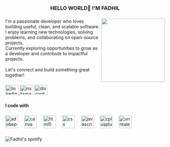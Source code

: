 <h3 align="center">HELLO WORLD👋 I'M FADHIL</h3>

###

<img align="right" height="200" src="https://media.giphy.com/media/v1.Y2lkPWVjZjA1ZTQ3YXI5b2JoamN4Nm91b2x5eHlueGViMGdza2Jsd3JuM2xvZWpocGpsbyZlcD12MV9naWZzX3NlYXJjaCZjdD1n/rJsMvyk7AHHiW9qKLM/giphy.gif"  />

###

<p align="left">I'm a passionate developer who loves building useful, clean, and scalable software. I enjoy learning new technologies, solving problems, and collaborating on open-source projects.<br>Currently exploring opportunities to grow as a developer and contribute to impactful projects.<br><br>Let's connect and build something great together!</p>

###

<div align="left">
    <a href="www.linkedin.com/in/mfadhilp">
        <img src="https://raw.githubusercontent.com/maurodesouza/profile-readme-generator/master/src/assets/icons/social/linkedin/default.svg" width="42" height="30" alt="linkedin logo"  />
    </a>
    <a>
        <img src="https://raw.githubusercontent.com/maurodesouza/profile-readme-generator/master/src/assets/icons/social/instagram/default.svg" width="42" height="30" alt="instagram logo"  />
    </a>
    <a>
        <img src="https://raw.githubusercontent.com/maurodesouza/profile-readme-generator/master/src/assets/icons/social/discord/default.svg" width="42" height="30" alt="discord logo"  />
    </a>
  
</div>

###

<h4 align="left">I code with</h4>

###

<div align="left">
  <img src="https://skillicons.dev/icons?i=ps" height="40" alt="adobephotoshop logo"  />
  <img width="12" />
  <img src="https://cdn.jsdelivr.net/gh/devicons/devicon/icons/canva/canva-original.svg" height="40" alt="canva logo"  />
  <img width="12" />
  <img src="https://cdn.jsdelivr.net/gh/devicons/devicon/icons/html5/html5-original.svg" height="40" alt="html5 logo"  />
  <img width="12" />
  <img src="https://cdn.jsdelivr.net/gh/devicons/devicon/icons/css3/css3-original.svg" height="40" alt="css logo"  />
  <img width="12" />
  <img src="https://cdn.jsdelivr.net/gh/devicons/devicon/icons/javascript/javascript-original.svg" height="40" alt="javascript logo"  />
  <img width="12" />
  <img src="https://cdn.jsdelivr.net/gh/devicons/devicon/icons/cplusplus/cplusplus-original.svg" height="40" alt="cplusplus logo"  />
  <img width="12" />
  <img src="https://cdn.jsdelivr.net/gh/devicons/devicon/icons/unrealengine/unrealengine-original.svg" height="40" alt="unrealengine logo"  />
</div>

###

<!-- <div align="center">
  <a href="https://open.spotify.com/user/Fadhil.">
    <img src="https://spotify-recently-played-readme.vercel.app/api?user=Fadhil.&count=5&unique=false" alt="Spotify recently played"  />
  </a>
</div> -->

![Fadhil's spotify](https://spotify-recently-played-readme.vercel.app/api?user=31n52cd2x4sbmvfi5bf6gigkb32a&unique={true|1|on|yes})

###
